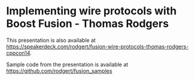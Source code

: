 # Implementing wire protocols with Boost Fusion - Thomas Rodgers

This presentation is also available at https://speakerdeck.com/rodgert/fusion-wire-protocols-thomas-rodgers-cppcon14.

Sample code from the presentation is available at https://github.com/rodgert/fusion_samples
